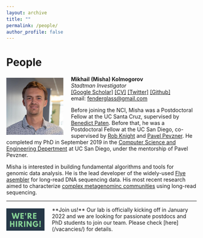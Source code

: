 ```yaml
---
layout: archive
title: ""
permalink: /people/
author_profile: false
---
```


People
======

<img src="../assets/images/misha.png" alt="Misha" style="width:30%; margin: 5px 20px 0 0;" align="left"/>

**Mikhail (Misha) Kolmogorov**  
*Stadtman Investigator*  
<a href="https://scholar.google.com/citations?user=wc5LHGcAAAAJ">[Google Scholar]</a> 
<a href="../assets/files/kolmogorov_cv.pdf">[CV]</a> 
<a href="https://twitter.com/MishaKolmogorov">[Twitter]</a> 
<a href="https://github.com/fenderglass">[Github]</a>  
email: <a href="mailto:fenderglass@gmail.com">fenderglass@gmail.com</a>

Before joining the NCI, Misha was a Postdoctoral Fellow at the UC Santa Cruz, 
supervised by [Benedict Paten](https://cglgenomics.ucsc.edu/).
Before that, he was a Postdoctoral Fellow at the UC San Diego, 
co-supervised by [Rob Knight](https://knightlab.ucsd.edu/) and 
[Pavel Pevzner](https://bioalgorithms.ucsd.edu/). He completed my PhD in September 2019 
in the [Computer Science and Engineering Depertment](https://cse.ucsd.edu/) 
at UC San Diego, under the mentorship of Pavel Pevzner.

Misha is interested in building fundamental algorithms
and tools for genomic data analysis. He is the lead developer
of the widely-used [Flye asembler](https://github.com/fenderglass/Flye) for long-read
DNA sequencing data. His most recent research aimed to characterize
[complex metagenominc communities](https://www.biorxiv.org/content/10.1101/2021.05.04.442591v1.abstract) 
using long-read sequencing.

<hr>

<img src="../assets/images/hiring.png" alt="hiring" style="width:20%; margin: 5px 20px 0 0;" align="left"/>
**Join us!** Our lab is officially kicking off in January 2022 and we are looking for passionate 
postdocs and PhD students to join our team. Please check [here](/vacancies/) for details.
